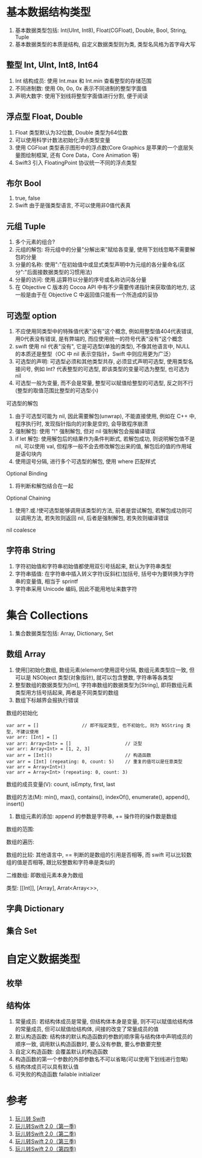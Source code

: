 # 基本数据结构类型

1. 基本数据类型包括: Int(UInt, Int8), Float(CGFloat), Double, Bool, String, Tuple
2. 基本数据类型的本质是结构, 自定义数据类型则为类, 类型名风格为首字母大写

## 整型 Int, UInt, Int8, Int64

1. Int 结构成员: 使用 Int.max 和 Int.min 查看整型的存储范围
2. 不同进制数: 使用 0b, 0o, 0x 表示不同进制的整型字面值
3. 声明大数字: 使用下划线将整型字面值进行分割, 便于阅读

## 浮点型 Float, Double

1. Float 类型默认为32位数, Double 类型为64位数
2. 可以使用科学计数法初始化浮点类型变量
3. 使用 CGFloat 类型表示图形中的浮点数(Core Graphics 是苹果的一个底层矢量图绘制框架, 还有 Core Data，Core Animation 等)
4. Swift3 引入 FloatingPoint 协议统一不同的浮点类型

## 布尔 Bool

1. true, false
2. Swift 由于是强类型语言, 不可以使用非0值代表真

## 元组 Tuple

1. 多个元素的组合?
1. 元组的解包: 将元组中的分量"分解出来"赋给各变量, 使用下划线忽略不需要解包的分量
2. 分量的名称: 使用":"在初始值中或显式类型声明中为元组的各分量命名(区分":"后面接数据类型的习惯用法)
3. 分量的访问: 使用.运算符以分量的序号或名称访问各分量
4. 在 Objective C 版本的 Cocoa API 中有不少需要传递指针来获取值的地方, 这一般是由于在 Objective C 中返回值只能有一个所造成的妥协

## 可选型 option

1. 不应使用同类型中的特殊值代表"没有"这个概念, 例如用整型值404代表错误, 用0代表没有错误, 是有弊端的, 而应使用统一的符号代表"没有"这个概念
2. swift 使用 nil 代表"没有", 它是可选型(单独的类型), 不像其他语言中, NULL 的本质还是整型（OC 中 nil 表示空指针，Swift 中则应用更为广泛）
3. 可选型的声明: 可选型必须和其他类型共存, 必须显式声明可选型, 使用类型名接问号, 例如 Int? 代表整型的可选型, 即该类型的变量可选为整型, 也可选为 nil
4. 可选型一般为变量, 而不会是常量, 整型可以赋值给整型的可选型, 反之则不行(整型的取值范围比整型的可选型小)

可选型的解包

1. 由于可选型可能为 nil, 因此需要解包(unwrap), 不能直接使用, 例如在 C++ 中, 程序执行时, 发现指针指向的对象是空的, 会导致程序崩溃
2. 强制解包: 使用 "!" 强制解包, 但对 nil 强制解包会报编译错误
3. if let 解包: 使用解包后的结果作为条件判断式, 若解包成功, 则说明解包值不是 nil, 可以使用 val, 但程序一般不会去修改解包出来的值, 解包后的值的作用域是语句块内
4. 使用逗号分隔, 进行多个可选型的解包, 使用 where 匹配样式

Optional Binding

1. 将判断和解包结合在一起

Optional Chaining

1. 使用?.或.!使可选型能够调用该类型的方法, 前者是尝试解包, 若解包成功则可以调用方法, 若失败则返回 nil, 后者是强制解包, 若失败则编译错误

nil coalesce

## 字符串 String

1. 字符初始值和字符串初始值都使用双引号括起来, 默认为字符串类型
2. 字符串插值: 在字符串中插入转义字符(反斜杠)加括号, 括号中为要转换为字符串的变量值, 相当于 sprintf
3. 字符串采用 Unicode 编码, 因此不能用地址来数字符

# 集合 Collections

1. 集合数据类型包括: Array, Dictionary, Set

## 数组 Array

1. 使用[]初始化数组, 数组元素(element)使用逗号分隔, 数组元素类型应一致, 但可以是 NSObject 类型(对象指针), 就可以包含整数, 字符串等各类型
2. 整型数组的数据类型为[Int], 字符串数组的数据类型为[String], 即将数组元素类型用方括号括起来, 两者是不同类型的数组
3. 数组下标越界会报执行错误

数组的初始化

```
var arr = []				// 即不指定类型, 也不初始化, 则为 NSString 类型, 不建议使用
var arr: [Int] = []
var arr: Array<Int> = []					// 泛型
var arr: Array<Int> = [1, 2, 3]
var arr = [Int]()							// 构造函数
var arr = [Int] (repeating: 0, count: 5) 	// 重复的值可以是任意类型
var arr = Array<Int>()
var arr = Array<Int> (repeating: 0, count: 3)
```

数组的成员变量(V): count, isEmpty, first, last

数组的方法(M): min(), max(), contains(), indexOf(), enumerate(), append(), insert()

1. 数组元素的添加: append 的参数是字符串, += 操作符的操作数是数组

数组的范围:

数组的遍历:

数组的比较: 其他语言中, == 判断的是数组的引用是否相等, 而 swift 可以比较数组的值是否相等, 跟比较整数和字符串是类似的

二维数组: 即数组元素本身为数组

类型: [[Int]], [Array<Int>], Arrat<Array<>>,

## 字典 Dictionary

## 集合 Set

# 自定义数据类型

## 枚举

## 结构体

1. 常量成员: 若结构体成员是常量, 但结构体本身是变量, 则不可以赋值给结构体的常量成员, 但可以赋值给结构体, 间接的改变了常量成员的值
2. 默认构造函数: 结构体的默认构造函数的参数的顺序需与结构体中声明成员的顺序一致, 调用默认构造函数时, 要么没有参数, 要么参数要完整
3. 自定义构造函数: 会覆盖默认的构造函数
4. 构造函数的第一个参数的外部参数名不可以省略(可以使用下划线进行忽略)
5. 结构体成员可以具有默认值
6. 可失败的构造函数 failable initializer

# 参考

1. [玩儿转 Swift](http://www.imooc.com/learn/127)
2. [玩儿转Swift 2.0（第一季)](http://www.imooc.com/learn/635)
3. [玩儿转Swift 2.0（第二季)](http://www.imooc.com/learn/642)
4. [玩儿转Swift 2.0（第三季)](http://www.imooc.com/learn/663)
5. [玩儿转Swift 2.0（第四季)](http://www.imooc.com/learn/677)
